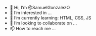 - 👋 Hi, I’m @SamuelGonzalezO
- 👀 I’m interested in ...
- 🌱 I’m currently learning: HTML, CSS, JS
- 💞️ I’m looking to collaborate on ...
- 📫 How to reach me ...

<!---
SamuelGonzalezO/SamuelGonzalezO is a ✨ special ✨ repository because its `README.md` (this file) appears on your GitHub profile.
You can click the Preview link to take a look at your changes.
--->
